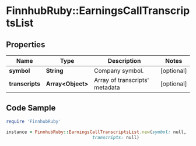 # FinnhubRuby::EarningsCallTranscriptsList

## Properties

Name | Type | Description | Notes
------------ | ------------- | ------------- | -------------
**symbol** | **String** | Company symbol. | [optional] 
**transcripts** | **Array&lt;Object&gt;** | Array of transcripts&#39; metadata | [optional] 

## Code Sample

```ruby
require 'FinnhubRuby'

instance = FinnhubRuby::EarningsCallTranscriptsList.new(symbol: null,
                                 transcripts: null)
```


